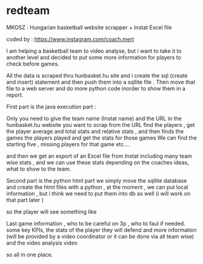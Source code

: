 # redteam
MKOSZ : Hungarian basketball website scrapper + Instat Excel file

coded by : https://www.instagram.com/coach.mert


I am helping a basketball team to video analyse, but i want to take it to another level and decided to put some more information for players to check before games.

All the data is scraped thru hunbasket.hu site and i create the sql (create and insert) statement and then push them into a sqllite file . Then move that file to a web server and do more python code inorder to show them in a report.


First part is the java execution part : 

Only you need to give the team name (Instat name) and the URL in the hunbasket.hu website you want to scrap
from the URL find the players , get the player average and total stats and relative stats , and then finds the games the players played and get the stats for those games 
We can find the starting five , missing players for that game etc....

and then we get an export of an Excel file from Instat including many team wise stats , and we can use these stats depending on the coaches ideas, what to show to the team. 

Second part is the python html part 
we simply move the sqllite database and create the html files with a python , at the moment , we can put local information , but i think we need to put them into db as well (i will work on that part later ) 

so the player will see something like 

Last game information , who to be careful on 3p , who to faul if needed.
some key KPIs, the stats of the player they will defend and more information (will be provided by a video coordinator or it can be done via all team wise) 
and the video analysis video 

so all in one place.


